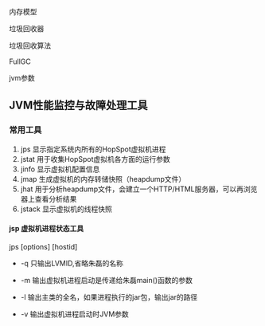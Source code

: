 内存模型



垃圾回收器



垃圾回收算法



FullGC



jvm参数



## JVM性能监控与故障处理工具

### 常用工具

1. jps 显示指定系统内所有的HopSpot虚拟机进程
2. jstat 用于收集HopSpot虚拟机各方面的运行参数
3. jinfo 显示虚拟机配置信息
4. jmap 生成虚拟机的内存转储快照（heapdump文件）
5. jhat 用于分析heapdump文件，会建立一个HTTP/HTML服务器，可以再浏览器上查看分析结果
6. jstack 显示虚拟机的线程快照

#### jsp 虚拟机进程状态工具

 jps [options] [hostid]

- -q 只输出LVMID,省略朱磊的名称

- -m 输出虚拟机进程启动是传递给朱磊main()函数的参数

- -l 输出主类的全名，如果进程执行的jar包，输出jar的路径

- -v 输出虚拟机进程启动时JVM参数












